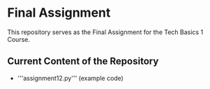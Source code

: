 # Final Assignment
This repository serves as the Final Assignment for the Tech Basics 1 Course.

## Current Content of the Repository
- '''assignment12.py''' (example code)
